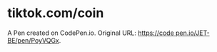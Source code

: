 # tiktok.com/coin

A Pen created on CodePen.io. Original URL: [https://code pen.io/JET-BE/pen/PoyVQGx](https://codepen.io/JET-BE/pen/PoyVQGx).

